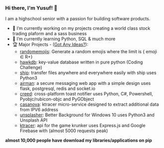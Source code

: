 ### Hi there, I'm Yusuf! 👋

I am a highschool senior with a passion for building software products.

- 🔭 I’m currently working on my projects creating a world class stock trading plaform and a sass business
- 🌱 I’m currently learning Python, SQL & much more
- 🏆 Major Projects - ([Got Any Ideas?](https://github.com/yusuf8ahmed/yusuf8ahmed/issues)):
  - [randomemojis](https://github.com/yusuf8ahmed/RandomEmojis): Generate a random emojis where the limit is { emoji ∈ R+}
  - [hawkdb](https://github.com/yusuf8ahmed/HawkDB): key-value database written in pure python (Coding Challenge)
  - [ship](https://github.com/yusuf8ahmed/Ship): transfer files anywhere and everywhere easily with ship uses Python3
  - [airman](https://github.com/yusuf8ahmed/Airman): a secure messaging web app with a simple design uses flask, postgresql, redis and socket.io 
  - [creed](https://github.com/yusuf8ahmed/Creed): cross-platform toast notifier uses Python, C#, Powershell, Pyobjc/rubicon-objc and PyGObject
  - [casanova](https://github.com/yusuf8ahmed/Casanova): ktracer micro-service designed to extract additional data from IPV6 address
  - [unsplasher](https://github.com/yusuf8ahmed/Unsplasher): Better Background for Windows 10 uses Python3 and Unsplash API
  - [ktracer](https://github.com/yusuf8ahmed/ktracer): api for the game krunker uses Express.js and Google Firebase with (almost 5000 requests peak)
  
**almost 10,000 people have download my libraries/applications on pip**


<!-- Hidden
I am the stone that the builder refused. I am the visual, the inspiration <br>
That made lady sing the blues. I'm the spark that makes your idea bright <br>
The same spark that lights the dark. So that you can know your left from your right <br>
-->

<!--
**yusuf8ahmed/yusuf8ahmed** is a ✨ _special_ ✨ repository because its `README.md` (this file) appears on your GitHub profile.

Here are some ideas to get you started:

- 🔭 I’m currently working on ...
- 🌱 I’m currently learning ...
- 👯 I’m looking to collaborate on ...
- 🤔 I’m looking for help with ...
- 💬 Ask me about ...
- 📫 How to reach me: ...
- 😄 Pronouns: ...
- ⚡ Fun fact: ...
-->
